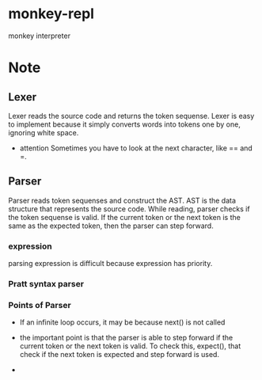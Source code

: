 # monkey-repl
monkey interpreter


# Note
## Lexer
Lexer reads the source code and returns the token sequense. Lexer is easy to implement because it simply converts words into tokens one by one, ignoring white space.

- attention
Sometimes you have to look at the next character, like == and =.

## Parser
Parser reads token sequenses and construct the AST.
AST is the data structure that represents the source code.
While reading, parser checks if the token sequense is valid.
If the current token or the next token is the same as the expected token, then the parser can step forward.

### expression
parsing expression is difficult because expression has priority.

### Pratt syntax parser
### Points of Parser
-  If an infinite loop occurs, it may be because next() is not called

- the important point is that the parser is able to step forward if the current token or the next token is valid. To check this, expect(), that check if the next token is expected and step forward is used.
-